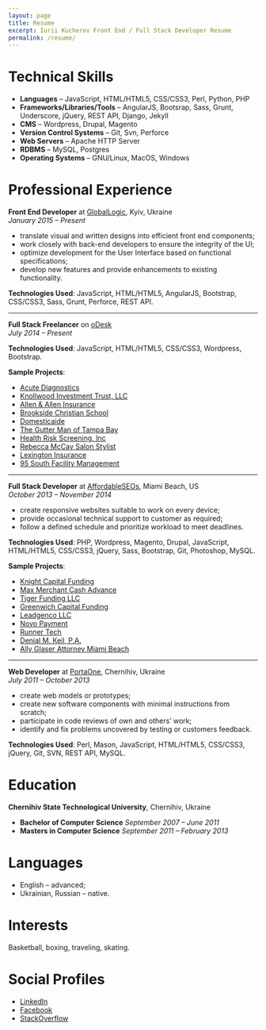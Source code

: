 ```yaml
---
layout: page
title: Resume
excerpt: Iurii Kucherov Front End / Full Stack Developer Resume
permalink: /resume/
---
```


# Technical Skills

+ **Languages** – JavaScript, HTML/HTML5, CSS/CSS3, Perl, Python, PHP
+ **Frameworks/Libraries/Tools** – AngularJS, Bootsrap, Sass, Grunt, Underscore, jQuery, REST API, Django, Jekyll
+ **CMS** – Wordpress, Drupal, Magento
+ **Version Control Systems** – Git, Svn, Perforce
+ **Web Servers** – Apache HTTP Server
+ **RDBMS** – MySQL, Postgres
+ **Operating Systems** – GNU/Linux, MacOS, Windows


# Professional Experience

**Front End Developer** at [GlobalLogic](http://www.globallogic.com/ "GlobalLogic"), Kyiv, Ukraine<br/> _January 2015 – Present_

+ translate visual and written designs into efficient front end components;
+ work closely with back-end developers to ensure the integrity of the UI;
+ optimize development for the User Interface based on functional specifications;
+ develop new features and provide enhancements to existing functionality.

**Technologies Used**: JavaScript, HTML/HTML5, AngularJS, Bootstrap, CSS/CSS3, Sass, Grunt, Perforce, REST API.

----------

**Full Stack Freelancer** on [oDesk](https://www.odesk.com/users/~01c8013e8487023dcf "Iurii Kucherov @oDesk")<br/> _July 2014 – Present_

**Technologies Used**: JavaScript, HTML/HTML5, CSS/CSS3, Wordpress, Bootstrap.

**Sample Projects**:

+ [Acute Diagnostics](http://acutediagnostics.com/ "AcuteDiagnostics")
+ [Knollwood Investment Trust, LLC](http://trustknollwood.com/ "Knollwood Investment Trust, LLC")
+ [Allen & Allen Insurance](http://allen-allen.com "Allen & Allen Insurance")
+ [Brookside Christian School](http://brooksidechristian.com/ "Brookside Christian School")
+ [Domesticaide](http://domesticaide.com/ "Domesticaide")
+ [The Gutter Man of Tampa Bay](http://gutter-man.com/ "The Gutter Man of Tampa Bay")
+ [Health Risk Screening, Inc](http://hrstonline.com/ "Health Risk Screening, Inc")
+ [Rebecca McCay Salon Stylist](http://rebeccathestylist.com/ "Rebecca McCay Salon Stylist")
+ [Lexington Insurance](http://pia-ins.com/ "Lexington Insurance")
+ [95 South Facility Management](http://95southinc.com/ "95southinc")

----------

**Full Stack Developer** at [AffordableSEOs](http://affordableseos.com/ "AffordableSEOs"), Miami Beach, US<br/> _October 2013 – November 2014_

+ create responsive websites suitable to work on every device;
+ provide occasional technical support to customer as required;
+ follow a defined schedule and prioritize workload to meet deadlines.

**Technologies Used**: PHP, Wordpress, Magento, Drupal, JavaScript, HTML/HTML5, CSS/CSS3, jQuery, Sass, Bootstrap, Git, Photoshop, MySQL.

**Sample Projects**:

+ [Knight Capital Funding](http://www.knightcapitalfunding.com/ "KnightCapitalFunding")
+ [Max Merchant Cash Advance](http://maxmerchantcashadvance.com/ "Max Merchant Cash Advance")
+ [Tiger Funding LLC](http://tigerfundingllc.com/ "TigerFundingLLC")
+ [Greenwich Capital Funding](http://greenwichcapitalfunding.com/ "GreenwichCapitalFunding")
+ [Leadgenco LLC](http://leadgencollc.com/ "LeadgencoLLC")
+ [Novo Payment](http://novopayment.com/ "NovoPayment")
+ [Runner Tech](http://runnertech.com/ "RunnerTech")
+ [Denial M. Keil, P.A.](http://keillaw.com/ "Denial M. Keil, P.A.")
+ [Ally Glaser Attorney Miami Beach](http://allyglaser.com/ "Ally Glaser Attorney Miami Beach")

----------

**Web Developer** at [PortaOne](https://portaone.com/ "PortaOne"), Chernihiv, Ukraine<br/> _July 2011 – October 2013_

+ create web models or prototypes;
+ create new software components with minimal instructions from scratch;
+ participate in code reviews of own and others’ work;
+ identify and fix problems uncovered by testing or customers feedback.

**Technologies Used**: Perl, Mason, JavaScript, HTML/HTML5, CSS/CSS3, jQuery, Git, SVN,
REST API, MySQL.


# Education

**Chernihiv State Technological University**, Chernihiv, Ukraine

+ **Bachelor of Computer Science** _September 2007 – June 2011_
+ **Masters in Computer Science** _September 2011 – February 2013_


# Languages

+ English – advanced;
+ Ukrainian, Russian – native.

# Interests

Basketball, boxing, traveling, skating.


# Social Profiles
+ [LinkedIn](https://ua.linkedin.com/in/ikucherov "Iurii Kucherov LinkedIn Profile")
+ [Facebook](https://www.facebook.com/ikucherov "Iurii Kucherov Facebook Profile")
+ [StackOverflow](http://stackoverflow.com/users/1022726/yuyokk "Denial M. Keil, P.A.")

